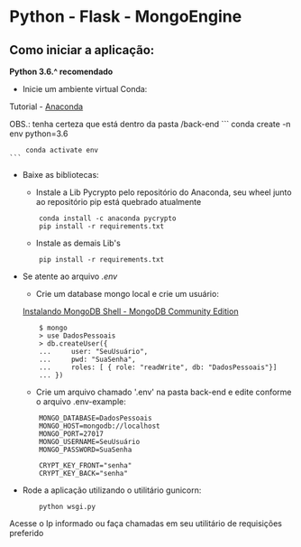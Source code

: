# Python - Flask - MongoEngine

## Como iniciar a aplicação:

**Python 3.6.^ recomendado**

- Inicie um ambiente virtual Conda:

Tutorial - [Anaconda](https://www.anaconda.com/products/individual)

OBS.: tenha certeza que está dentro da pasta /back-end
    ```
        conda create -n env python=3.6

        conda activate env
    ```

- Baixe as bibliotecas:

    - Instale a Lib Pycrypto pelo repositório do Anaconda, seu wheel junto ao repositório pip está quebrado atualmente

    ```
        conda install -c anaconda pycrypto
        pip install -r requirements.txt

    ```

    - Instale as demais Lib's
    
    ```
        pip install -r requirements.txt
    ```

- Se atente ao arquivo *.env*
    
    - Crie um database mongo local e crie um usuário:
    
    [Instalando MongoDB Shell - MongoDB Community Edition](https://docs.mongodb.com/manual/installation/)
    
    ```
        $ mongo
        > use DadosPessoais
        > db.createUser({
        ...     user: "SeuUsuário",
        ...     pwd: "SuaSenha",
        ...     roles: [ { role: "readWrite", db: "DadosPessoais"}]
        ... })
    
    ```
    
    - Crie um arquivo chamado '.env' na pasta back-end e edite conforme o arquivo .env-example:
           
    ```
        MONGO_DATABASE=DadosPessoais
        MONGO_HOST=mongodb://localhost
        MONGO_PORT=27017
        MONGO_USERNAME=SeuUsuário
        MONGO_PASSWORD=SuaSenha

        CRYPT_KEY_FRONT="senha"
        CRYPT_KEY_BACK="senha"
    ```

- Rode a aplicação utilizando o utilitário gunicorn:
    ```
        python wsgi.py
    ```

Acesse o Ip informado ou faça chamadas em seu utilitário de requisições preferido

